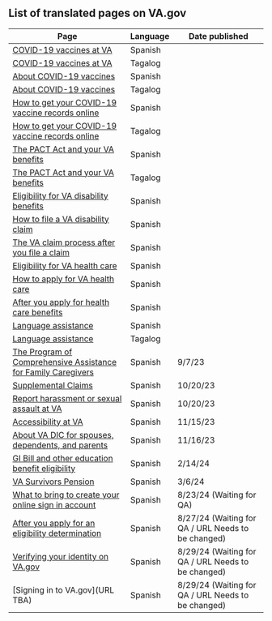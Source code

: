 ## List of translated pages on VA.gov
| **Page** | **Language** | **Date published** | 
| --- | --- | --- |
| [COVID-19 vaccines at VA](https://www.va.gov/health-care/covid-19-vaccine-esp/) | Spanish | |
| [COVID-19 vaccines at VA](https://www.va.gov/health-care/covid-19-vaccine-tag/) | Tagalog | |
| [About COVID-19 vaccines](https://www.va.gov/health-care/covid-19-vaccine-esp/about-covid-19-vaccine-esp/) | Spanish | |
| [About COVID-19 vaccines](https://www.va.gov/health-care/covid-19-vaccine-esp/about-covid-19-vaccine-tag/) | Tagalog | |
| [How to get your COVID-19 vaccine records online](https://www.va.gov/health-care/covid-19-vaccine-esp/vaccine-record-esp/) | Spanish | |
| [How to get your COVID-19 vaccine records online](https://www.va.gov/health-care/covid-19-vaccine-esp/vaccine-record-tag/) | Tagalog | |
| [The PACT Act and your VA benefits](https://www.va.gov/resources/the-pact-act-and-your-va-benefits-esp/) | Spanish | |
| [The PACT Act and your VA benefits](https://www.va.gov/resources/the-pact-act-and-your-va-benefits-tag/) | Tagalog | |
| [Eligibility for VA disability benefits](https://www.va.gov/disability/eligibility-esp/) | Spanish | |
| [How to file a VA disability claim](https://www.va.gov/disability/how-to-file-claim-esp/) | Spanish | |
| [The VA claim process after you file a claim](https://www.va.gov/disability/after-you-file-claim-esp/) | Spanish | |
| [Eligibility for VA health care](https://www.va.gov/health-care/eligibility-esp/) | Spanish | |
| [How to apply for VA health care](https://www.va.gov/health-care/how-to-apply-esp/) | Spanish | |
| [After you apply for health care benefits](https://www.va.gov/health-care/after-you-apply-esp/) | Spanish | |
| [Language assistance](https://www.va.gov/asistencia-y-recursos-en-espanol/) | Spanish | |
| [Language assistance](https://www.va.gov/tagalog-wika-mapagkukunan-at-tulong/) | Tagalog | |
| [The Program of Comprehensive Assistance for Family Caregivers](https://www.va.gov/family-member-benefits/comprehensive-assistance-for-family-caregivers-esp/) | Spanish | 9/7/23 |
| [Supplemental Claims](https://www.va.gov/decision-reviews/supplemental-claim-esp/) | Spanish | 10/20/23 |
| [Report harassment or sexual assault at VA](https://www.va.gov/report-harassment-esp/) | Spanish | 10/20/23 | 
| [Accessibility at VA](https://www.va.gov/accessibility-at-va-esp) | Spanish | 11/15/23 | 
| [About VA DIC for spouses, dependents, and parents](https://www.va.gov/disability/dependency-indemnity-compensation-esp/) | Spanish | 11/16/23 | 
| [GI Bill and other education benefit eligibility](https://www.va.gov/education/eligibility-esp/) | Spanish | 2/14/24 |
| [VA Survivors Pension](https://www.va.gov/pension/survivors-pension-esp) | Spanish | 3/6/24 |
| [What to bring to create your online sign in account](https://www.va.gov/resources/que-traer-para-crear-su-cuenta-de-inicio-de-sesion-en-linea/) | Spanish | 8/23/24 (Waiting for QA)
| [After you apply for an eligibility determination](https://www.va.gov/despues-de-solicitar-una-determinacion-de-elegibilidad/) | Spanish | 8/27/24 (Waiting for QA / URL Needs to be changed)
| [Verifying your identity on VA.gov](https://www.va.gov/resources/verificacion-de-su-identidad-en-vagov/) | Spanish | 8/29/24 (Waiting for QA / URL Needs to be changed)
| [Signing in to VA.gov](URL TBA) | Spanish | 8/29/24 (Waiting for QA / URL Needs to be changed)
